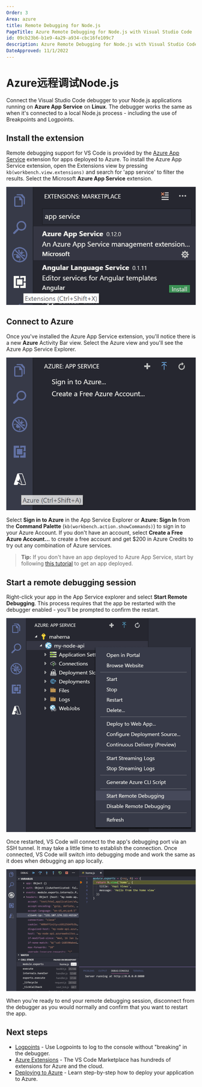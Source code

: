 ```yaml
---
Order: 3
Area: azure
title: Remote Debugging for Node.js
PageTitle: Azure Remote Debugging for Node.js with Visual Studio Code
id: 09cb23b6-b1e9-4a29-a934-cbc16fe109c7
description: Azure Remote Debugging for Node.js with Visual Studio Code
DateApproved: 11/1/2022
---
```


# Azure远程调试Node.js

Connect the Visual Studio Code debugger to your Node.js applications running on **Azure App Service** on **Linux**. The debugger works the same as when it's connected to a local Node.js process - including the use of Breakpoints and Logpoints.

## Install the extension

Remote debugging support for VS Code is provided by the [Azure App Service](https://marketplace.visualstudio.com/items?itemName=ms-azuretools.vscode-azureappservice) extension for apps deployed to Azure. To install the Azure App Service extension, open the Extensions view by pressing `kb(workbench.view.extensions)` and search for 'app service' to filter the results. Select the Microsoft **Azure App Service** extension.

![Select App Service extension](images/remote-debugging/install-app-service.png)

## Connect to Azure

Once you've installed the Azure App Service extension, you'll notice there is a new **Azure** Activity Bar view. Select the Azure view and you'll see the Azure App Service Explorer.

![App Service explorer](images/remote-debugging/app-service-explorer.png)

Select **Sign in to Azure** in the App Service Explorer or **Azure: Sign In** from the **Command Palette** (`kb(workbench.action.showCommands)`) to sign in to your Azure Account. If you don't have an account, select **Create a Free Azure Account...** to create a free account and get $200 in Azure Credits to try out any combination of Azure services.

> **Tip:** If you don't have an app deployed to Azure App Service, start by following [this tutorial](https://learn.microsoft.com/azure/app-service/tutorial-nodejs-mongodb-app) to get an app deployed.

## Start a remote debugging session

Right-click your app in the App Service explorer and select **Start Remote Debugging**. This process requires that the app be restarted with the debugger enabled - you'll be prompted to confirm the restart.

![Start remote debugging](images/remote-debugging/start-remote-debugging.png)

Once restarted, VS Code will connect to the app's debugging port via an SSH tunnel. It may take a little time to establish the connection. Once connected, VS Code will switch into debugging mode and work the same as it does when debugging an app locally.

![Remote breakpoint](images/remote-debugging/remote-breakpoint.png)

When you're ready to end your remote debugging session, disconnect from the debugger as you would normally and confirm that you want to restart the app.

## Next steps

- [Logpoints](/docs/editor/debugging.md#logpoints) - Use Logpoints to log to the console without "breaking" in the debugger.
- [Azure Extensions](/docs/azure/extensions.md) - The VS Code Marketplace has hundreds of extensions for Azure and the cloud.
- [Deploying to Azure](/docs/azure/deployment.md) - Learn step-by-step how to deploy your application to Azure.
